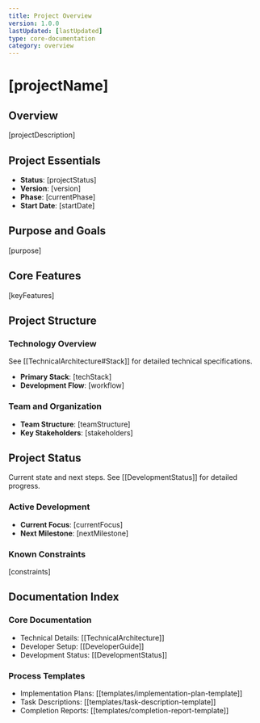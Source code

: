 ```yaml
---
title: Project Overview
version: 1.0.0
lastUpdated: [lastUpdated]
type: core-documentation
category: overview
---
```


# [projectName]

## Overview

[projectDescription]

## Project Essentials

- **Status**: [projectStatus]
- **Version**: [version]
- **Phase**: [currentPhase]
- **Start Date**: [startDate]

## Purpose and Goals

[purpose]

## Core Features

[keyFeatures]

## Project Structure

### Technology Overview

See [[TechnicalArchitecture#Stack]] for detailed technical specifications.

- **Primary Stack**: [techStack]
- **Development Flow**: [workflow]

### Team and Organization

- **Team Structure**: [teamStructure]
- **Key Stakeholders**: [stakeholders]

## Project Status

Current state and next steps. See [[DevelopmentStatus]] for detailed progress.

### Active Development

- **Current Focus**: [currentFocus]
- **Next Milestone**: [nextMilestone]

### Known Constraints

[constraints]

## Documentation Index

### Core Documentation

- Technical Details: [[TechnicalArchitecture]]
- Developer Setup: [[DeveloperGuide]]
- Development Status: [[DevelopmentStatus]]

### Process Templates

- Implementation Plans: [[templates/implementation-plan-template]]
- Task Descriptions: [[templates/task-description-template]]
- Completion Reports: [[templates/completion-report-template]]
